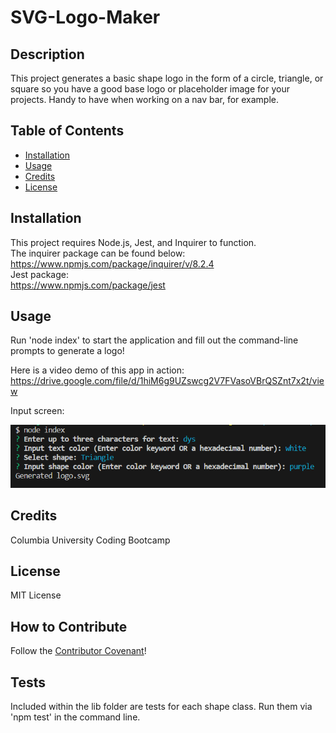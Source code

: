 # SVG-Logo-Maker

## Description

This project generates a basic shape logo in the form of a circle, triangle, or square so you have a good base logo or placeholder image for your projects. Handy to have when working on a nav bar, for example.

## Table of Contents

- [Installation](#installation)
- [Usage](#usage)
- [Credits](#credits)
- [License](#license)

## Installation

This project requires Node.js, Jest, and Inquirer to function.   
The inquirer package can be found below:  
https://www.npmjs.com/package/inquirer/v/8.2.4  
Jest package:  
https://www.npmjs.com/package/jest  


## Usage

Run 'node index' to start the application and fill out the command-line prompts to generate a logo!

Here is a video demo of this app in action: 
https://drive.google.com/file/d/1hiM6g9UZswcg2V7FVasoVBrQSZnt7x2t/view 

Input screen:

![screenshot of input](./logoappscreen.png)

## Credits

Columbia University Coding Bootcamp

## License

MIT License

## How to Contribute

Follow the [Contributor Covenant](https://www.contributor-covenant.org/)!

## Tests

Included within the lib folder are tests for each shape class. Run them via 'npm test' in the command line. 
